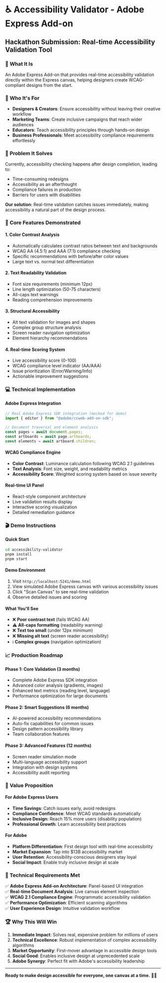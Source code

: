 # ♿ Accessibility Validator - Adobe Express Add-on

## Hackathon Submission: Real-time Accessibility Validation Tool

### 🎯 **What It Is**
An Adobe Express Add-on that provides real-time accessibility validation directly within the Express canvas, helping designers create WCAG-compliant designs from the start.

### 👥 **Who It's For**
- **Designers & Creators**: Ensure accessibility without leaving their creative workflow
- **Marketing Teams**: Create inclusive campaigns that reach wider audiences  
- **Educators**: Teach accessibility principles through hands-on design
- **Business Professionals**: Meet accessibility compliance requirements effortlessly

### 🔧 **Problem It Solves**
Currently, accessibility checking happens after design completion, leading to:
- Time-consuming redesigns
- Accessibility as an afterthought
- Compliance failures in production
- Barriers for users with disabilities

**Our solution**: Real-time validation catches issues immediately, making accessibility a natural part of the design process.

### 🚀 **Core Features Demonstrated**

#### 1. **Color Contrast Analysis**
- Automatically calculates contrast ratios between text and backgrounds
- WCAG AA (4.5:1) and AAA (7:1) compliance checking
- Specific recommendations with before/after color values
- Large text vs. normal text differentiation

#### 2. **Text Readability Validation**
- Font size requirements (minimum 12px)
- Line length optimization (50-75 characters)
- All-caps text warnings
- Reading comprehension improvements

#### 3. **Structural Accessibility**
- Alt text validation for images and shapes
- Complex group structure analysis
- Screen reader navigation optimization
- Element hierarchy recommendations

#### 4. **Real-time Scoring System**
- Live accessibility score (0-100)
- WCAG compliance level indicator (AA/AAA)
- Issue prioritization (Error/Warning/Info)
- Actionable improvement suggestions

### 💻 **Technical Implementation**

#### **Adobe Express Integration**
```javascript
// Real Adobe Express SDK integration (mocked for demo)
import { editor } from "@adobe/ccweb-add-on-sdk";

// Document traversal and element analysis
const pages = await document.pages;
const artboards = await page.artboards;
const elements = await artboard.children;
```

#### **WCAG Compliance Engine**
- **Color Contrast**: Luminance calculation following WCAG 2.1 guidelines
- **Text Analysis**: Font size, weight, and readability metrics
- **Accessibility Score**: Weighted scoring system based on issue severity

#### **Real-time UI Panel**
- React-style component architecture
- Live validation results display
- Interactive scoring visualization
- Detailed remediation guidance

### 🎬 **Demo Instructions**

#### **Quick Start**
```bash
cd accessibility-validator
pnpm install
pnpm start
```

#### **Demo Environment**
1. Visit `http://localhost:5241/demo.html`
2. View simulated Adobe Express canvas with various accessibility issues
3. Click "Scan Canvas" to see real-time validation
4. Observe detailed issues and scoring

#### **What You'll See**
- ❌ **Poor contrast text** (fails WCAG AA)
- ⚠️ **All-caps formatting** (readability warning)  
- ❌ **Text too small** (under 12px minimum)
- ❌ **Missing alt text** (screen reader accessibility)
- ℹ️ **Complex groups** (navigation optimization)

### 📈 **Production Roadmap**

#### **Phase 1: Core Validation** (3 months)
- Complete Adobe Express SDK integration
- Advanced color analysis (gradients, images)
- Enhanced text metrics (reading level, language)
- Performance optimization for large documents

#### **Phase 2: Smart Suggestions** (6 months)
- AI-powered accessibility recommendations
- Auto-fix capabilities for common issues
- Design pattern accessibility library
- Team collaboration features

#### **Phase 3: Advanced Features** (12 months)
- Screen reader simulation mode
- Multi-language accessibility support
- Integration with design systems
- Accessibility audit reporting

### 🎯 **Value Proposition**

#### **For Adobe Express Users**
- **Time Savings**: Catch issues early, avoid redesigns
- **Compliance Confidence**: Meet WCAG standards automatically
- **Inclusive Design**: Reach 15% more users (disability population)
- **Professional Growth**: Learn accessibility best practices

#### **For Adobe**
- **Platform Differentiation**: First design tool with real-time accessibility
- **Market Expansion**: Tap into $13B accessibility market
- **User Retention**: Accessibility-conscious designers stay loyal
- **Social Impact**: Enable truly inclusive design at scale

### 🔧 **Technical Requirements Met**

✅ **Adobe Express Add-on Architecture**: Panel-based UI integration  
✅ **Real-time Document Analysis**: Live canvas element inspection  
✅ **WCAG 2.1 Compliance Engine**: Programmatic accessibility validation  
✅ **Performance Optimization**: Efficient scanning algorithms  
✅ **User Experience Design**: Intuitive validation workflow  

### 🏆 **Why This Will Win**

1. **Immediate Impact**: Solves real, expensive problem for millions of users
2. **Technical Excellence**: Robust implementation of complex accessibility algorithms  
3. **Market Opportunity**: First-mover advantage in accessible design tools
4. **Social Good**: Enables inclusive design at unprecedented scale
5. **Adobe Synergy**: Perfect fit with Adobe's accessibility leadership

---

**Ready to make design accessible for everyone, one canvas at a time.** 🎨✨
